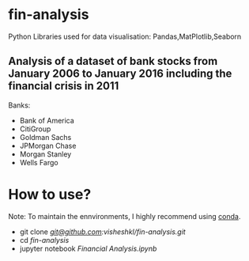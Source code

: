 # fin-analysis
Python Libraries used for data visualisation: Pandas,MatPlotlib,Seaborn


## Analysis of a dataset of bank stocks from January 2006 to January 2016 including the financial crisis in 2011


Banks:
* Bank of America
* CitiGroup
* Goldman Sachs
* JPMorgan Chase
* Morgan Stanley
* Wells Fargo

# How to use?


Note: To maintain the ennvironments, I highly recommend using [conda](https://docs.conda.io/en/latest/).

* git clone *git@github.com:visheshkl/fin-analysis.git*
* cd *fin-analysis*
* jupyter notebook *Financial Analysis.ipynb*

